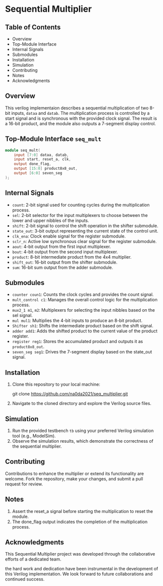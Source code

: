 # Sequential Multiplier

## Table of Contents
- Overview
- Top-Module Interface
- Internal Signals
- Submodules
- Installation
- Simulation
- Contributing
- Notes
- Acknowledgments

## Overview
This verilog implementaion describes a sequential multiplication of two 8-bit inputs, `dataa` and `datab`. The multiplication process is controlled by a start signal and is synchronous with the provided clock signal. The result is a 16-bit product, and the module also outputs a 7-segment display control.

## Top-Module Interface `seq_mult`

```verilog
module seq_mult(
    input [7:0] dataa, datab,
    input start, reset_a, clk,
    output done_flag,
    output [15:0] product8x8_out,
    output [6:0] seven_seg
);
```
## Internal Signals

- `count`: 2-bit signal used for counting cycles during the multiplication process.
- `sel`: 2-bit selector for the input multiplexers to choose between the lower and upper nibbles of the inputs.
- `shift`: 2-bit signal to control the shift operation in the shifter submodule.
- `state_out`: 3-bit output representing the current state of the control unit.
- `clk_ena`: Clock enable signal for the register submodule.
- `sclr_n`: Active low synchronous clear signal for the register submodule.
- `aout`: 4-bit output from the first input multiplexer.
- `bout`: 4-bit output from the second input multiplexer.
- `product`: 8-bit intermediate product from the 4x4 multiplier.
- `shift_out`: 16-bit output from the shifter submodule.
- `sum`: 16-bit sum output from the adder submodule.

## Submodules

- `counter coun1`: Counts the clock cycles and provides the count signal.
- `mult_control c1`: Manages the overall control logic for the multiplication process.
- `mux2_1 m1`, `m2`: Multiplexers for selecting the input nibbles based on the sel signal.
- `mul mul1`: Multiplies the 4-bit inputs to produce an 8-bit product.
- `Shifter sh1`: Shifts the intermediate product based on the shift signal.
- `adder add1`: Adds the shifted product to the current value of the product register.
- `register reg1`: Stores the accumulated product and outputs it as `product8x8_out`.
- `seven_seg seg1`: Drives the 7-segment display based on the state_out signal.

## Installation
1. Clone this repository to your local machine:

   git clone https://github.com/na0da2021/seq_multiplier.git

2. Navigate to the cloned directory and explore the Verilog source files.

## Simulation
1. Run the provided testbench `tb` using your preferred Verilog simulation tool (e.g., ModelSim).
2. Observe the simulation results, which demonstrate the correctness of the sequential multiplier.

## Contributing
Contributions to enhance the multiplier or extend its functionality are welcome. Fork the repository, make your changes, and submit a pull request for review.

## Notes
1. Assert the reset_a signal before starting the multiplication to reset the module.
2. The done_flag output indicates the completion of the multiplication process.

## Acknowledgments

This Sequential Multiplier project was developed through the collaborative efforts of a dedicated team.

the hard work and dedication have been instrumental in the development of this Verilog implementation. We look forward to future collaborations and continued success.
